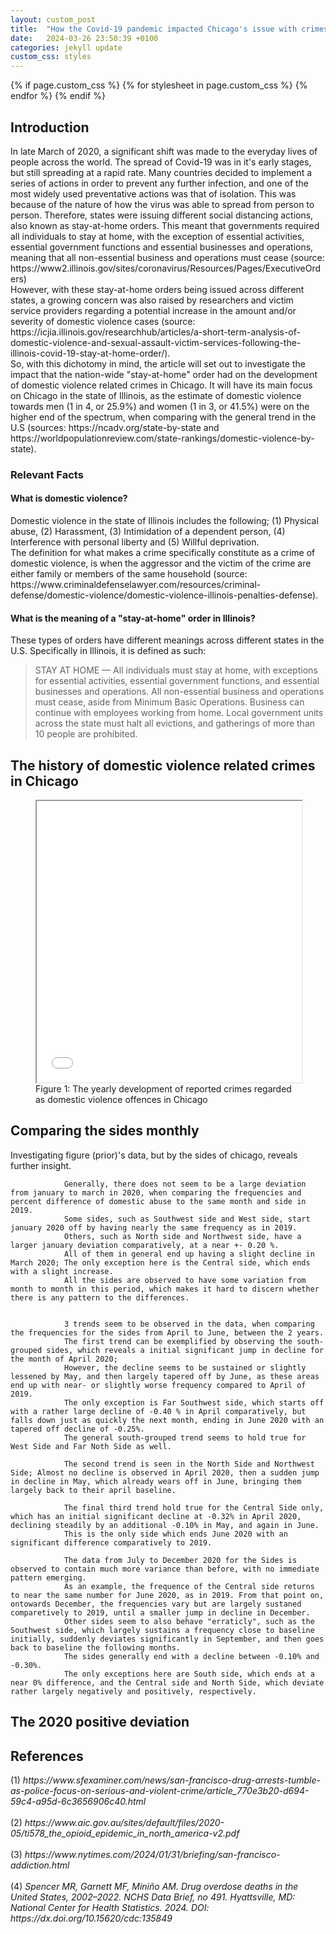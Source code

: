 ```yaml
---
layout: custom_post
title:  "How the Covid-19 pandemic impacted Chicago's issue with crimes of domestic violence"
date:   2024-03-26 23:50:39 +0100
categories: jekyll update
custom_css: styles
---
```

<head>
  {% if page.custom_css %}
    {% for stylesheet in page.custom_css %}
    <link rel="stylesheet" href="{{ site.baseurl }}/assets/css/{{ stylesheet }}.css">
    {% endfor %}
  {% endif %}

<meta charset="UTF-8">
<meta name="viewport" content="width=device-width, initial-scale=1.0">
</head>
<body>
<div class='ex1'>
            <h2>Introduction</h2>
            <p>
                In late March of 2020, a significant shift was made to the everyday lives of people across the world. The spread of Covid-19 was in it's early stages, but still spreading at a rapid rate. Many countries decided to implement a series of actions in order to prevent any further infection, and one of the most widely used preventative actions was that of isolation. This was because of the nature of how the virus was able to spread from person to person. Therefore, states were issuing different social distancing actions, also known as stay-at-home orders. This meant that governments required all individuals to stay at home, with the exception of essential activities, essential government functions and essential businesses and operations, meaning that all non-essential business and operations must cease (source: https://www2.illinois.gov/sites/coronavirus/Resources/Pages/ExecutiveOrders)
                <br>
                However, with these stay-at-home orders being issued across different states, a growing concern was also raised by researchers and victim service providers regarding a potential increase in the amount and/or severity of domestic violence cases (source: https://icjia.illinois.gov/researchhub/articles/a-short-term-analysis-of-domestic-violence-and-sexual-assault-victim-services-following-the-illinois-covid-19-stay-at-home-order/). 
                <br>
                So, with this dichotomy in mind, the article will set out to investigate the impact that the nation-wide "stay-at-home" order had on the development of domestic violence related crimes in Chicago. It will have its main focus on Chicago in the state of Illinois, as the estimate of domestic violence towards men (1 in 4, or 25.9%) and women (1 in 3, or 41.5%) were on the higher end of the spectrum, when comparing with the general trend in the U.S (sources: https://ncadv.org/state-by-state and https://worldpopulationreview.com/state-rankings/domestic-violence-by-state).
            </p>
        <div class="facts">
            <h3>Relevant Facts</h3>
            <h4>What is domestic violence?</h4>
            <p cite="https://www.womenslaw.org/laws/il/restraining-orders/orders-protection/basic-info/what-legal-definition-domestic-violence">
                    Domestic violence in the state of Illinois includes the following; (1) Physical abuse, (2) Harassment, (3) Intimidation of a dependent person, (4) Interference with personal liberty and (5) Willful deprivation.
                    <br>
                    The definition for what makes a crime specifically constitute as a crime of domestic violence, is when the aggressor and the victim of the crime are either family or members of the same household (source: https://www.criminaldefenselawyer.com/resources/criminal-defense/domestic-violence/domestic-violence-illinois-penalties-defense).
            </p>
            <h4>What is the meaning of a "stay-at-home" order in Illinois?</h4>
            <p>
                These types of orders have different meanings across different states in the U.S. Specifically in Illinois, it is defined as such:
                <br>
                <blockquote cite="https://www.illinois.gov/government/executive-orders/executive-order.executive-order-number-10.2020.html">
                STAY AT HOME — All individuals must stay at home, with exceptions for essential activities, essential government functions, and essential businesses and operations. All non-essential business and operations must cease, aside from Minimum Basic Operations. Business can continue with employees working from home. Local government units across the state must halt all evictions, and gatherings of more than 10 people are prohibited.
                </blockquote>
            </p>
        </div>
            <h2>The history of domestic violence related crimes in Chicago</h2>
            <figure>
                <iframe src="\final_project\introduction-dv-plot.html" width="100%" height="450px"></iframe>
                <figcaption>Figure 1: The yearly development of reported crimes regarded as domestic violence offences in Chicago</figcaption>
            </figure>
            <h2>Comparing the sides monthly</h2>
               <p>
                Investigating figure (prior)'s data, but by the sides of chicago, reveals further insight.

                Generally, there does not seem to be a large deviation from january to march in 2020, when comparing the frequencies and percent difference of domestic abuse to the same month and side in 2019.
                Some sides, such as Southwest side and West side, start january 2020 off by having nearly the same frequency as in 2019. 
                Others, such as North side and Northwest side, have a larger january deviation comparatively, at a near +- 0.20 %.
                All of them in general end up having a slight decline in March 2020; The only exception here is the Central side, which ends with a slight increase.
                All the sides are observed to have some variation from month to month in this period, which makes it hard to discern whether there is any pattern to the differences.


                3 trends seem to be observed in the data, when comparing the frequencies for the sides from April to June, between the 2 years.
                The first trend can be exemplified by observing the south-grouped sides, which reveals a initial significant jump in decline for the month of April 2020;
                However, the decline seems to be sustained or slightly lessened by May, and then largely tapered off by June, as these areas end up with near- or slightly worse frequency compared to April of 2019.
                The only exception is Far Southwest side, which starts off with a rather large decline of -0.40 % in April comparatively, but falls down just as quickly the next month, ending in June 2020 with an tapered off decline of -0.25%.
                The general south-grouped trend seems to hold true for West Side and Far Noth Side as well. 

                The second trend is seen in the North Side and Northwest Side; Almost no decline is observed in April 2020, then a sudden jump in decline in May, which already wears off in June, bringing them largely back to their april baseline.

                The final third trend hold true for the Central Side only, which has an initial significant decline at -0.32% in April 2020, declining steadily by an additional -0.10% in May, and again in June.
                This is the only side which ends June 2020 with an significant difference comparatively to 2019.

                The data from July to December 2020 for the Sides is observed to contain much more variance than before, with no immediate pattern emerging.
                As an example, the frequence of the Central side returns to near the same number for June 2020, as in 2019. From that point on, ontowards December, the frequencies vary but are largely sustaned comparetively to 2019, until a smaller jump in decline in December.
                Other sides seem to also behave "erraticly", such as the Southwest side, which largely sustains a frequency close to baseline initially, suddenly deviates significantly in September, and then goes back to baseline the following months.
                The sides generally end with a decline between -0.10% and -0.30%.
                The only exceptions here are South side, which ends at a near 0% difference, and the Central side and North Side, which deviate rather largely negatively and positively, respectively. 
</p>
            <h2>The 2020 positive deviation</h2>
</div>

<div>
    <div>
    <h2>References</h2>
    <p>
        (1) <cite> https://www.sfexaminer.com/news/san-francisco-drug-arrests-tumble-as-police-focus-on-serious-and-violent-crime/article_770e3b20-d694-59c4-a95d-6c3656906c40.html </cite>
        <br>
        <br>
        (2) <cite> https://www.aic.gov.au/sites/default/files/2020-05/ti578_the_opioid_epidemic_in_north_america-v2.pdf </cite>
        <br>
        <br>
        (3) <cite> https://www.nytimes.com/2024/01/31/briefing/san-francisco-addiction.html </cite>
        <br>
        <br>
        (4)
        <cite> Spencer MR, Garnett MF, Miniño AM. Drug overdose deaths in the United States, 2002–2022. NCHS Data Brief, no 491. Hyattsville, MD: National Center for Health Statistics. 2024. DOI: https://dx.doi.org/10.15620/cdc:135849 </cite>
    </p>
  </div>
</div>
</body>
</html>


